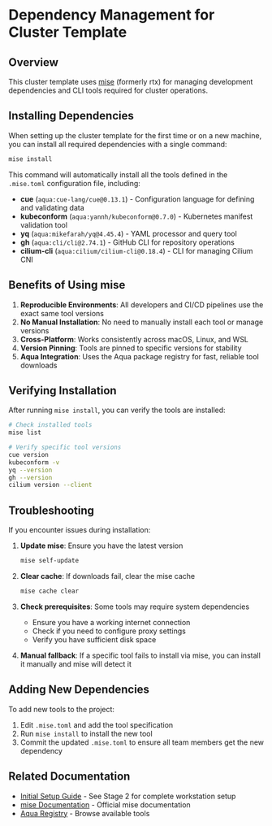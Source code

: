 # Dependency Management for Cluster Template

## Overview

This cluster template uses [mise](https://mise.jdx.dev/) (formerly rtx) for managing development dependencies and CLI tools required for cluster operations.

## Installing Dependencies

When setting up the cluster template for the first time or on a new machine, you can install all required dependencies with a single command:

```bash
mise install
```

This command will automatically install all the tools defined in the `.mise.toml` configuration file, including:

- **cue** (`aqua:cue-lang/cue@0.13.1`) - Configuration language for defining and validating data
- **kubeconform** (`aqua:yannh/kubeconform@0.7.0`) - Kubernetes manifest validation tool
- **yq** (`aqua:mikefarah/yq@4.45.4`) - YAML processor and query tool
- **gh** (`aqua:cli/cli@2.74.1`) - GitHub CLI for repository operations
- **cilium-cli** (`aqua:cilium/cilium-cli@0.18.4`) - CLI for managing Cilium CNI

## Benefits of Using mise

1. **Reproducible Environments**: All developers and CI/CD pipelines use the exact same tool versions
2. **No Manual Installation**: No need to manually install each tool or manage versions
3. **Cross-Platform**: Works consistently across macOS, Linux, and WSL
4. **Version Pinning**: Tools are pinned to specific versions for stability
5. **Aqua Integration**: Uses the Aqua package registry for fast, reliable tool downloads

## Verifying Installation

After running `mise install`, you can verify the tools are installed:

```bash
# Check installed tools
mise list

# Verify specific tool versions
cue version
kubeconform -v
yq --version
gh --version
cilium version --client
```

## Troubleshooting

If you encounter issues during installation:

1. **Update mise**: Ensure you have the latest version
   ```bash
   mise self-update
   ```

2. **Clear cache**: If downloads fail, clear the mise cache
   ```bash
   mise cache clear
   ```

3. **Check prerequisites**: Some tools may require system dependencies
   - Ensure you have a working internet connection
   - Check if you need to configure proxy settings
   - Verify you have sufficient disk space

4. **Manual fallback**: If a specific tool fails to install via mise, you can install it manually and mise will detect it

## Adding New Dependencies

To add new tools to the project:

1. Edit `.mise.toml` and add the tool specification
2. Run `mise install` to install the new tool
3. Commit the updated `.mise.toml` to ensure all team members get the new dependency

## Related Documentation

- [Initial Setup Guide](../../README.md#stage-2-local-workstation) - See Stage 2 for complete workstation setup
- [mise Documentation](https://mise.jdx.dev/) - Official mise documentation
- [Aqua Registry](https://github.com/aquaproj/aqua-registry) - Browse available tools